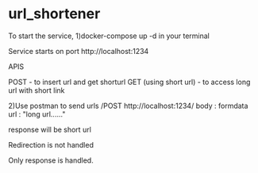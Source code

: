 # url_shortener

To start the service, 
1)docker-compose up -d  in your terminal


Service starts on port http://localhost:1234

APIS

POST - to insert url and get shorturl
GET (using short url) - to access long url with short link


2)Use postman to send urls 
   /POST http://localhost:1234/
body : formdata 
 url : "long url......"

response will be short url 

Redirection is not handled

Only response is handled.
